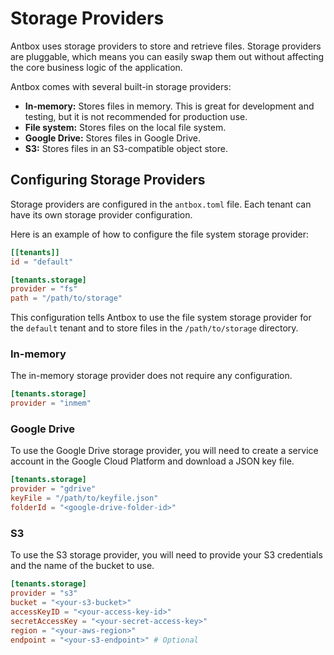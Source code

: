 # Storage Providers

Antbox uses storage providers to store and retrieve files. Storage providers are pluggable, which means you can easily swap them out without affecting the core business logic of the application.

Antbox comes with several built-in storage providers:

*   **In-memory:** Stores files in memory. This is great for development and testing, but it is not recommended for production use.
*   **File system:** Stores files on the local file system.
*   **Google Drive:** Stores files in Google Drive.
*   **S3:** Stores files in an S3-compatible object store.

## Configuring Storage Providers

Storage providers are configured in the `antbox.toml` file. Each tenant can have its own storage provider configuration.

Here is an example of how to configure the file system storage provider:

```toml
[[tenants]]
id = "default"

[tenants.storage]
provider = "fs"
path = "/path/to/storage"
```

This configuration tells Antbox to use the file system storage provider for the `default` tenant and to store files in the `/path/to/storage` directory.

### In-memory

The in-memory storage provider does not require any configuration.

```toml
[tenants.storage]
provider = "inmem"
```

### Google Drive

To use the Google Drive storage provider, you will need to create a service account in the Google Cloud Platform and download a JSON key file.

```toml
[tenants.storage]
provider = "gdrive"
keyFile = "/path/to/keyfile.json"
folderId = "<google-drive-folder-id>"
```

### S3

To use the S3 storage provider, you will need to provide your S3 credentials and the name of the bucket to use.

```toml
[tenants.storage]
provider = "s3"
bucket = "<your-s3-bucket>"
accessKeyID = "<your-access-key-id>"
secretAccessKey = "<your-secret-access-key>"
region = "<your-aws-region>"
endpoint = "<your-s3-endpoint>" # Optional
```
